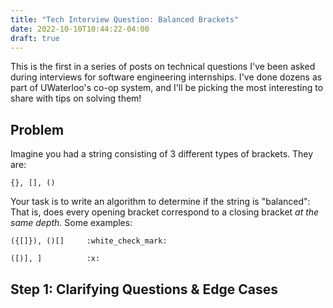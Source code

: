 ```yaml
---
title: "Tech Interview Question: Balanced Brackets"
date: 2022-10-10T10:44:22-04:00
draft: true
---
```


This is the first in a series of posts on technical questions I've been asked during interviews for software engineering internships. I've done dozens as part of UWaterloo's co-op system, and I'll be picking the most interesting to share with tips on solving them!

<!--more-->

## Problem

Imagine you had a string consisting of 3 different types of brackets. They are:
```
{}, [], ()
```
Your task is to write an algorithm to determine if the string is "balanced": That is, does every opening bracket correspond to a closing bracket *at the same depth*.
Some examples:
```
({[]}), ()[]     :white_check_mark:
```
```
([)], ]          :x:
```

## Step 1:  Clarifying Questions & Edge Cases